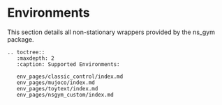 # Environments

This section details all non-stationary wrappers provided by the ns_gym package.


```{eval-rst}
.. toctree::
   :maxdepth: 2
   :caption: Supported Environments:

   env_pages/classic_control/index.md
   env_pages/mujoco/index.md
   env_pages/toytext/index.md
   env_pages/nsgym_custom/index.md








